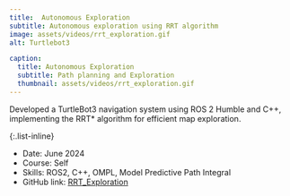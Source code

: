 ```yaml
---
title:  Autonomous Exploration
subtitle: Autonomous exploration using RRT algorithm
image: assets/videos/rrt_exploration.gif
alt: Turtlebot3

caption:
  title: Autonomous Exploration
  subtitle: Path planning and Exploration
  thumbnail: assets/videos/rrt_exploration.gif
---
```

Developed a TurtleBot3 navigation system using ROS 2 Humble and C++, implementing the RRT* algorithm for efficient map exploration.

{:.list-inline}
- Date: June 2024
- Course: Self
- Skills: ROS2, C++, OMPL, Model Predictive Path Integral
- GitHub link: [RRT_Exploration](https://github.com/adityaaspat/Robotics/tree/main/RRT_exploration/trajectory_planner)
  

